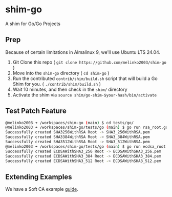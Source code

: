 # shim-go
A shim for Go/Go Projects 

## Prep
Because of certain limitations in Almalinux 9, we'll use Ubuntu LTS 24.04.
1) Git Clone this repo ( `git clone https://github.com/melinko2003/shim-go` )
2) Move into the `shim-go` directory ( `cd shim-go` ) 
3) Run the contributed `contrib/shim/build.sh` script that will build a Go Shim for you. ( `./contrib/shim/build.sh` ) 
4) Wait 10 minutes, and then check in the `shim/` directory
5) Activate the shim via `source shim/go-shim-$your-hash/bin/activate`

## Test Patch Feature
```bash
@melinko2003 ➜ /workspaces/shim-go (main) $ cd tests/go/
@melinko2003 ➜ /workspaces/shim-go/tests/go (main) $ go run rsa_root.go 
Successfully created SHA3256WithRSA Root -> SHA3_256WithRSA.pem
Successfully created SHA3384WithRSA Root -> SHA3_384WithRSA.pem
Successfully created SHA3512WithRSA Root -> SHA3_512WithRSA.pem
@melinko2003 ➜ /workspaces/shim-go/tests/go (main) $ go run ecdsa_root.go 
Successfully created ECDSAWithSHA3_256 Root -> ECDSAWithSHA3_256.pem
Successfully created ECDSAWithSHA3_384 Root -> ECDSAWithSHA3_384.pem
Successfully created ECDSAWithSHA3_512 Root -> ECDSAWithSHA3_512.pem
```
## Extending Examples
We have a Soft CA example [guide](EXTRA.md).
